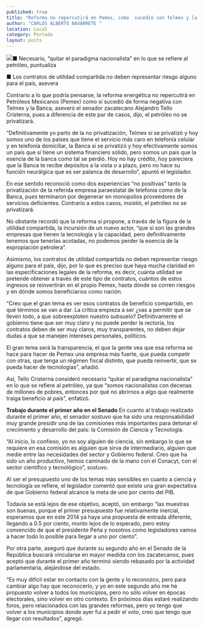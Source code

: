 ```yaml
---
published: true
title: "Reforma no repercutirá en Pemex, como  sucedió con Telmex y la Banca: Tello"
author: "CARLOS ALBERTO NAVARRETE "
location: Local
category: Portada
layout: posts
---
```


![](http://i.imgur.com/LLAIX4Dm.jpg)■ Necesario, “quitar el paradigma nacionalista” en lo que se refiere al petróleo, puntualiza

■ Los contratos de utilidad compartida no deben representar riesgo alguno para el país, asevera

Contrario a lo que podría pensarse, la reforma energética no repercutirá en Petróleos Mexicanos (Pemex) como sí sucedió de forma negativa con Telmex y la Banca, aseveró el senador zacatecano Alejandro Tello Cristerna, pues a diferencia de este par de casos, dijo, el petróleo no se privatizará.

“Definitivamente yo parto de la no privatización, Telmex sí se privatizó y hoy somos uno de los países que tiene el servicio más caro en telefonía celular y en telefonía domiciliar, la Banca sí se privatizó y hoy efectivamente somos un país que sí tiene un sistema financiero sólido, pero somos un país que la esencia de la banca como tal se perdió. Hoy no hay crédito, hoy pareciera que la Banca te recibe depósitos a la vista o a plazo, pero no hace su función neurálgica que es ser palanca de desarrollo”, apuntó el legislador.

En ese sentido reconoció como dos experiencias “no positivas” tanto la privatización de la referida empresa paraestatal de telefonía como de la Banca, pues terminaron por degenerar en monopolios proveedores de servicios deficientes. Contrario a estos casos, insistió, el petróleo no se privatizará.

No obstante recordó que la reforma sí propone, a través de la figura de la utilidad compartida, la incursión de un nuevo actor, “que sí son las grandes empresas que tienen la tecnología y la capacidad, pero definitivamente tenemos que tenerlas acotadas, no podemos perder la esencia de la expropiación petrolera”. 

Asimismo, los contratos de utilidad compartida no deben representar riesgo alguno para el país, dijo, por lo que es preciso que haya mucha claridad en las especificaciones legales de la reforma, es decir, cuánta utilidad se pretende obtener a través de este tipo de contratos, cuántos de estos ingresos se reinvertirán en el propio Pemex, hasta dónde se corren riesgos y en dónde somos beneficiarios como nación.

“Creo que el gran tema es ver esos contratos de beneficio compartido, en qué términos se van a dar. La crítica empieza a ser ¿vas a permitir que se lleven todo, a que sobreexploten nuestro subsuelo? Definitivamente el gobierno tiene que ser muy claro y no puede perder la rectoría, los contratos deben de ser muy claros, muy transparentes, no deben dejar dudas a que se manejen intereses personales, políticos.

El gran tema será la transparencia, el que la gente vea que esa reforma se hace para hacer de Pemex una empresa más fuerte, que pueda competir con otras, que tenga un régimen fiscal distinto, que pueda reinvertir, que se pueda hacer de tecnologías”, añadió. 

Así, Tello Cristerna consideró necesario “quitar el paradigma nacionalista” en lo que se refiere al petróleo, ya que “somos nacionalistas con decenas de millones de pobres, entonces por qué no abrirnos a algo que realmente traiga beneficio al país”, enfatizó.  


**Trabajo durante el primer 
año en el Senado**
En cuanto al trabajo realizado durante el primer año, el senador sostuvo que ha sido una responsabilidad muy grande presidir una de las comisiones más importantes para detonar el crecimiento y desarrollo  del país: la Comisión de Ciencia y Tecnología.

“Al inicio, lo confieso, yo no soy alguien de ciencia, sin embargo lo que se requiere en esa comisión es alguien que sirva de intermediario, alguien que medie entre las necesidades del sector y Gobierno federal. Creo que ha sido un año productivo, hemos caminado de la mano con el Conacyt, con el sector científico y tecnológico”, sostuvo.

Al ser el presupuesto uno de los temas más sensibles en cuanto a ciencia y tecnología se refiere, el legislador comentó que existe una gran expectativa de que Gobierno federal alcance la meta de uno por ciento del PIB.

Todavía se está lejos de ese objetivo, aceptó, sin embargo “las muestras son buenas, porque el primer presupuesto fue relativamente inercial, esperamos que en este 2014 ya haya una propuesta de entrada diferente, llegando a 0.5 por ciento, monto lejos de lo esperado, pero estoy convencido de que el presidente Peña y nosotros como legisladores vamos a hacer todo lo posible para llegar a uno por ciento”.

Por otra parte, aseguró que durante su segundo año en el Senado de la República buscará vincularse en mayor medida con los zacatecanos, pues aceptó que durante el primer año terminó siendo rebasado por la actividad parlamentaria, alejándose del estado.

“Es muy difícil estar en contacto con la gente y lo reconozco, pero para cambiar algo hay que reconocerlo, y yo en este segundo año me he propuesto volver a todos los municipios, pero no sólo volver en épocas electorales, sino volver en otro contexto. En próximos días estaré realizando foros, pero relacionados con las grandes reformas, pero yo tengo que volver a los municipios donde ayer fui a pedir el voto, creo que tengo que llegar con resultados”, agregó.
